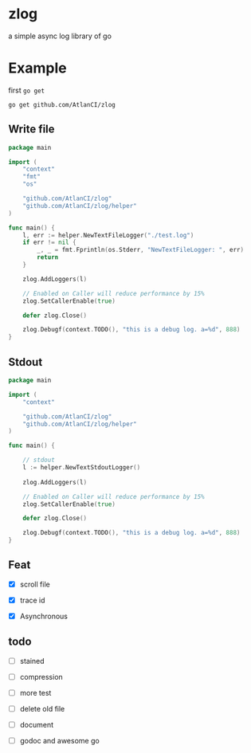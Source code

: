 # zlog

a simple async log library of go

# Example

first `go get`

```shell
go get github.com/AtlanCI/zlog
```

## Write file

```go
package main

import (
	"context"
	"fmt"
	"os"

	"github.com/AtlanCI/zlog"
	"github.com/AtlanCI/zlog/helper"
)

func main() {
	l, err := helper.NewTextFileLogger("./test.log")
	if err != nil {
		_, _ = fmt.Fprintln(os.Stderr, "NewTextFileLogger: ", err)
		return
	}

	zlog.AddLoggers(l)

	// Enabled on Caller will reduce performance by 15%
	zlog.SetCallerEnable(true)

	defer zlog.Close()

	zlog.Debugf(context.TODO(), "this is a debug log. a=%d", 888)
}

```
## Stdout
```go
package main

import (
	"context"

	"github.com/AtlanCI/zlog"
	"github.com/AtlanCI/zlog/helper"
)

func main() {

	// stdout 
	l := helper.NewTextStdoutLogger()
	
	zlog.AddLoggers(l)

	// Enabled on Caller will reduce performance by 15%
	zlog.SetCallerEnable(true)

	defer zlog.Close()

	zlog.Debugf(context.TODO(), "this is a debug log. a=%d", 888)
}
```
## Feat

- [x] scroll file

- [x] trace id

- [x] Asynchronous

## todo

- [ ] stained

- [ ] compression

- [ ] more test

- [ ] delete old file

- [ ] document

- [ ] godoc and awesome go